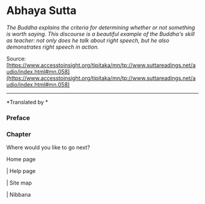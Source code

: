 # Abhaya Sutta

*The Buddha explains the criteria for determining whether or not something is worth saying. This discourse is a beautiful example of the Buddha's skill as teacher: not only does he talk about right speech, but he also demonstrates right speech in action.*

Source: [https://www.accesstoinsight.org/tipitaka/mn/tp://www.suttareadings.net/audio/index.html#mn.058](https://www.accesstoinsight.org/tipitaka/mn/tp://www.suttareadings.net/audio/index.html#mn.058)

---

*Translated by *

### Preface

### Chapter

Where would you like to go next?

Home page

| Help page

| Site map

| Nibbana